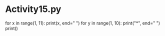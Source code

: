 # Activity15.py
for x in range(1, 11):
  print(x, end=" ")
for y in range(1, 10):
  print("*", end=" ")
print()
